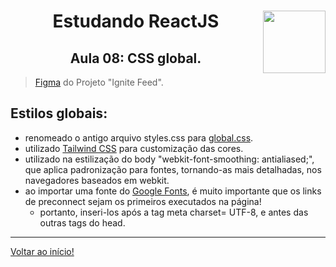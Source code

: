 <div align="center">
<a href="https://github.com/monicaquintal" target="_blank"><img align="right" height="100" src="https://cdn.jsdelivr.net/gh/devicons/devicon/icons/react/react-original.svg" /></a>
<h1>Estudando ReactJS</h1>
<h2>Aula 08: CSS global.</h2>
</div>

> [Figma](https://www.figma.com/community/file/1113573231685349036) do Projeto "Ignite Feed".

## Estilos globais:

- renomeado o antigo arquivo styles.css para [global.css](../../projetos/01-fundamentos-reactjs/src/global.css).
- utilizado [Tailwind CSS](https://tailwindcss.com/docs/customizing-colors) para customização das cores.
- utilizado na estilização do body "webkit-font-smoothing: antialiased;", que aplica padronização para fontes, tornando-as mais detalhadas, nos navegadores baseados em webkit.
- ao importar uma fonte do [Google Fonts](https://fonts.google.com/specimen/Roboto?query=roboto), é muito importante que os links de preconnect sejam os primeiros executados na página!
  - portanto, inseri-los após a tag meta charset= UTF-8, e antes das outras tags do head.




---

[Voltar ao início!](https://github.com/monicaquintal/estudandoReact/)